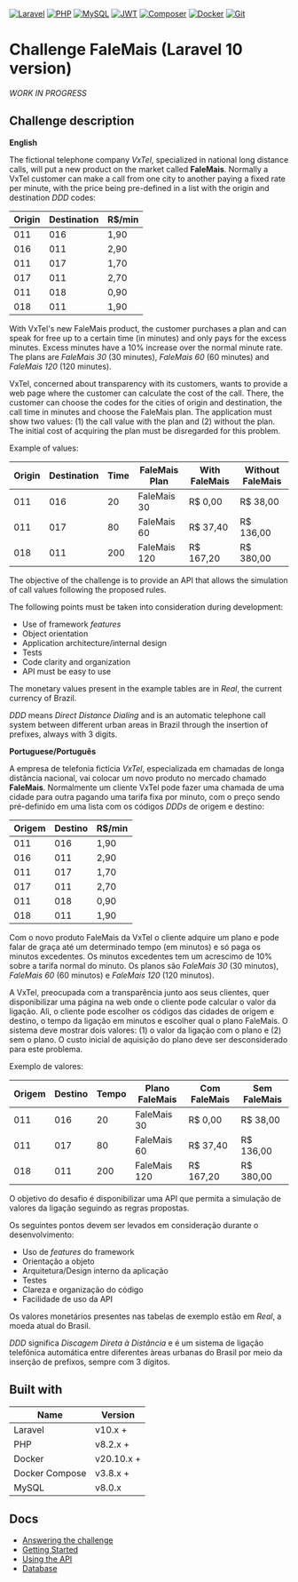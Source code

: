 [![Laravel][laravel-shield]][ref-laravel]
[![PHP][php-shield]][ref-php]
[![MySQL][mysql-shield]][ref-mysql]
[![JWT][jwt-shield]][ref-jwt]
[![Composer][composer-shield]][ref-composer]
[![Docker][docker-shield]][ref-docker]
[![Git][git-shield]][ref-git]

# Challenge FaleMais (Laravel 10 version)

*WORK IN PROGRESS*

## Challenge description

**English**

The fictional telephone company *VxTel*, specialized in national long distance calls, will put a new product on the market called **FaleMais**. Normally a VxTel customer can make a call from one city to another paying a fixed rate per minute, with the price being pre-defined in a list with the origin and destination *DDD* codes:

| Origin | Destination | R$/min |
|---| --- | ---|
| 011 | 016 | 1,90 |
| 016 | 011 | 2,90 |
| 011 | 017 | 1,70 |
| 017 | 011 | 2,70 |
| 011 | 018 | 0,90 |
| 018 | 011 | 1,90 |

With VxTel's new FaleMais product, the customer purchases a plan and can speak for free up to a certain time (in minutes) and only pays for the excess minutes. Excess minutes have a 10% increase over the normal minute rate. The plans are *FaleMais 30* (30 minutes), *FaleMais 60* (60 minutes) and *FaleMais 120* (120 minutes).

VxTel, concerned about transparency with its customers, wants to provide a web page where the customer can calculate the cost of the call. There, the customer can choose the codes for the cities of origin and destination, the call time in minutes and choose the FaleMais plan. The application must show two values: (1) the call value with the plan and (2) without the plan. The initial cost of acquiring the plan must be disregarded for this problem.

Example of values:

| Origin | Destination | Time | FaleMais Plan | With FaleMais | Without FaleMais |
| ------ | ------ | ------ | ------ | ------ | ------ |
| 011 | 016 | 20 | FaleMais 30 | R$ 0,00 | R$ 38,00 |
| 011 | 017 | 80 | FaleMais 60 | R$ 37,40 | R$ 136,00 |
| 018 | 011 | 200 | FaleMais 120 | R$ 167,20 | R$ 380,00 |

The objective of the challenge is to provide an API that allows the simulation of call values following the proposed rules.

The following points must be taken into consideration during development:

- Use of framework *features*
- Object orientation
- Application architecture/internal design
- Tests
- Code clarity and organization
- API must be easy to use

The monetary values present in the example tables are in *Real*, the current currency of Brazil.

*DDD* means *Direct Distance Dialing* and is an automatic telephone call system between different urban areas in Brazil through the insertion of prefixes, always with 3 digits.

**Portuguese/Português**

A empresa de telefonia fictícia *VxTel*, especializada em chamadas de longa distância nacional, vai colocar um novo produto no mercado chamado **FaleMais**. Normalmente um cliente VxTel pode fazer uma chamada de uma cidade para outra pagando uma tarifa fixa por minuto, com o preço sendo pré-definido em uma lista com os códigos *DDDs* de origem e destino:

| Origem | Destino | R$/min |
|---| --- | ---|
| 011 | 016 | 1,90 |
| 016 | 011 | 2,90 |
| 011 | 017 | 1,70 |
| 017 | 011 | 2,70 |
| 011 | 018 | 0,90 |
| 018 | 011 | 1,90 |

Com o novo produto FaleMais da VxTel o cliente adquire um plano e pode falar de graça até um determinado tempo (em minutos) e só paga os minutos excedentes. Os minutos excedentes tem um acrescimo de 10% sobre a tarifa normal do minuto. Os planos são *FaleMais 30* (30 minutos), *FaleMais 60* (60 minutos) e *FaleMais 120* (120 minutos).

A VxTel, preocupada com a transparência junto aos seus clientes, quer disponibilizar uma página na web onde o cliente pode calcular o valor da ligação. Ali, o cliente pode escolher os códigos das cidades de origem e destino, o tempo da ligação em minutos e escolher qual o plano FaleMais. O sistema deve mostrar dois valores: (1) o valor da ligação com o plano e (2) sem o plano. O custo inicial de aquisição do plano deve ser desconsiderado para este problema.

Exemplo de valores:

| Origem | Destino | Tempo | Plano FaleMais | Com FaleMais | Sem FaleMais |
| ------ | ------ | ------ | ------ | ------ | ------ |
| 011 | 016 | 20 | FaleMais 30 | R$ 0,00 | R$ 38,00 |
| 011 | 017 | 80 | FaleMais 60 | R$ 37,40 | R$ 136,00 |
| 018 | 011 | 200 | FaleMais 120 | R$ 167,20 | R$ 380,00 |

O objetivo do desafio é disponibilizar uma API que permita a simulação de valores da ligação seguindo as regras propostas.

Os seguintes pontos devem ser levados em consideração durante o desenvolvimento:

- Uso de *features* do framework
- Orientação a objeto
- Arquitetura/Design interno da aplicação
- Testes
- Clareza e organização do código
- Facilidade de uso da API

Os valores monetários presentes nas tabelas de exemplo estão em *Real*, a moeda atual do Brasil.

*DDD* significa *Discagem Direta à Distância* e é um sistema de ligação telefônica automática entre diferentes àreas urbanas do Brasil por meio da inserção de prefixos, sempre com 3 dígitos.

## Built with

| Name       | Version  |
| ---------- | -------- |
| Laravel | v10.x + |
| PHP | v8.2.x + |
| Docker | v20.10.x + |
| Docker Compose | v3.8.x + |
| MySQL | v8.0.x |

## Docs

* [Answering the challenge](./docs/answering_challenge.md)
* [Getting Started](./docs/getting_started.md)
* [Using the API](./docs/using_api.md)
* [Database](./docs/database.md)

<!-- Badge Shields -->
[laravel-shield]: https://img.shields.io/badge/Laravel-FF2D20?style=for-the-badge&logo=laravel&logoColor=white
[php-shield]: https://img.shields.io/badge/PHP-777BB4?style=for-the-badge&logo=php&logoColor=white
[mysql-shield]: https://img.shields.io/badge/mysql-%2300f.svg?style=for-the-badge&logo=mysql&logoColor=white
[jwt-shield]: https://img.shields.io/badge/JWT-black?style=for-the-badge&logo=JSON%20web%20tokens
[composer-shield]: https://img.shields.io/badge/Composer-885630?style=for-the-badge&logo=composer&logoColor=white
[docker-shield]: https://img.shields.io/badge/docker-%230db7ed.svg?style=for-the-badge&logo=docker&logoColor=white
[git-shield]: https://img.shields.io/badge/git-%23F05033.svg?style=for-the-badge&logo=git&logoColor=white

<!-- References -->
[ref-laravel]: https://laravel.com/docs/10.x/readme
[ref-php]: https://www.php.net
[ref-mysql]: https://www.mysql.com
[ref-jwt]: https://jwt.io
[ref-composer]: https://getcomposer.org
[ref-docker]: https://www.docker.com
[ref-git]: https://git-scm.com
